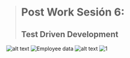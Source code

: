 > # Post Work Sesión 6:
> ## Test Driven Development
![alt text]( https://github.com/OsmarBarraza24/BEDU-Team-5-Repository./blob/main/Sesi%C3%B3n%206/img/1.png)
<img src="https://github.com/OsmarBarraza24/BEDU-Team-5-Repository./blob/main/Sesi%C3%B3n%206/img/1.png" alt="Employee data" title="Employee Data title">
![alt text](https://github.com/OsmarBarraza24/BEDU-Team-5-Repository./blob/main/Sesi%C3%B3n%206/img/1.png?raw=true)
![1](https://user-images.githubusercontent.com/103444882/167027119-f656038c-ad24-4453-8976-36613fc53284.png)
